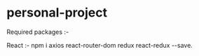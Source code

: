 # personal-project

Required packages :- 

React :- npm i axios react-router-dom redux react-redux --save.
